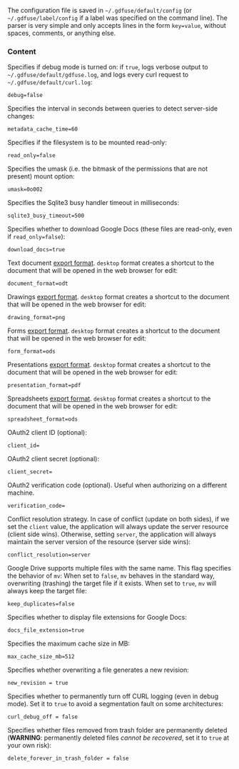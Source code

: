 The configuration file is saved in `~/.gdfuse/default/config` (or `~/.gdfuse/label/config` if a label was specified on the command line). The parser is very simple and only accepts lines in the form `key=value`, without spaces, comments, or anything else.

### Content

Specifies if debug mode is turned on: if `true`, logs verbose output to `~/.gdfuse/default/gdfuse.log`, and logs every curl request to `~/.gdfuse/default/curl.log`:

    debug=false

Specifies the interval in seconds between queries to detect server-side changes:

    metadata_cache_time=60

Specifies if the filesystem is to be mounted read-only:

    read_only=false

Specifies the umask (i.e. the bitmask of  the  permissions  that  are  not present) mount option:

    umask=0o002

Specifies the Sqlite3 busy handler timeout in milliseconds:

    sqlite3_busy_timeout=500

Specifies whether to download Google Docs (these files are read-only, even if `read_only=false`):

    download_docs=true

Text document [export format](https://developers.google.com/google-apps/documents-list/#valid_download_formats_for_text_documents). `desktop` format creates a shortcut to the document that will be opened in the web browser for edit:

    document_format=odt
    
Drawings [export format](https://developers.google.com/google-apps/documents-list/#valid_download_formats_for_drawings). `desktop` format creates a shortcut to the document that will be opened in the web browser for edit:

    drawing_format=png

Forms [export format](https://developers.google.com/google-apps/documents-list/#valid_formats_for_spreadsheets). `desktop` format creates a shortcut to the document that will be opened in the web browser for edit:

    form_format=ods

Presentations [export format](https://developers.google.com/google-apps/documents-list/#valid_formats_for_presentations). `desktop` format creates a shortcut to the document that will be opened in the web browser for edit:

    presentation_format=pdf

Spreadsheets [export format](https://developers.google.com/google-apps/documents-list/#valid_formats_for_spreadsheets). `desktop` format creates a shortcut to the document that will be opened in the web browser for edit:

    spreadsheet_format=ods

OAuth2 client ID (optional):

    client_id=

OAuth2 client secret (optional):

    client_secret=

OAuth2 verification code (optional). Useful when authorizing on a different machine.

    verification_code=

Conflict resolution strategy. In case of conflict (update on both sides), if
we set the `client` value, the application will always update the server
resource (client side wins). Otherwise, setting `server`, the application will
always maintain the server version of the resource (server side wins):

    conflict_resolution=server

Google Drive supports multiple files with the same name. This flag specifies
the behavior of `mv`: When set to `false`, `mv` behaves in the standard way,
overwriting (trashing) the target file if it exists. When set to `true`, `mv`
will always keep the target file:

    keep_duplicates=false

Specifies whether to display file extensions for Google Docs:

    docs_file_extension=true

Specifies the maximum cache size in MB:

    max_cache_size_mb=512

Specifies whether overwriting a file generates a new revision:

    new_revision = true

Specifies whether to permanently turn off CURL logging (even in debug mode). Set it to `true` to avoid a segmentation fault on some architectures:

    curl_debug_off = false

Specifies whether files removed from trash folder are permanently deleted (**WARNING**: permanently deleted files *cannot be recovered*, set it to `true` at your own risk):

    delete_forever_in_trash_folder = false
